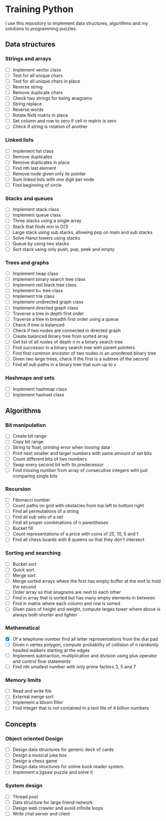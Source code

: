 Training Python
===============

I use this repository to implement data structures, algorithms and my solutions
to programming puzzles.

Data structures
---------------

### Strings and arrays

- [ ] Implement vector class
- [ ] Test for all unique chars
- [ ] Test for all unique chars in place
- [ ] Reverse string
- [ ] Remove duplicate chars
- [ ] Check two strings for being anagrams
- [ ] String replace
- [ ] Reverse words
- [ ] Rotate NxN matrix in place
- [ ] Set column and row to zero if cell in matrix is zero
- [ ] Check if string is rotation of another

### Linked lists

- [ ] Implement list class
- [ ] Remove duplicates
- [ ] Remove duplicates in place
- [ ] Find nth last element
- [ ] Remove node given only its pointer
- [ ] Sum linked lists with one digit per node
- [ ] Find beginning of circle

### Stacks and queues

- [ ] Implement stack class
- [ ] Implement queue class
- [ ] Three stacks using a single array
- [ ] Stack that finds min in O(1)
- [ ] Large stack using sub stacks, allowing pop on main and sub stacks
- [ ] Solve Hanoi towers using stacks
- [ ] Queue by using two stacks
- [ ] Sort stack using only push, pop, peek and empty

### Trees and graphs

- [ ] Implement heap class
- [ ] Implement binary search tree class
- [ ] Implement red black tree class
- [ ] Implement b+ tree class
- [ ] Implement trie class
- [ ] Implement undirected graph class
- [ ] Implement directed graph class
- [ ] Traverse a tree in depth first order
- [ ] Traverse a tree in breadth first order using a queue
- [ ] Check if tree is balanced
- [ ] Check if two nodes are connected in directed graph
- [ ] Create balanced binary tree from sorted array
- [ ] Get list of all nodes of depth n in a binary search tree
- [ ] Find successor in a binary search tree with parent pointers
- [ ] Find first common ancestor of two nodes in an unordered binary tree
- [ ] Given two large trees, check if the first is a subtree of the second
- [ ] Find all sub paths in a binary tree that sum up to x

### Hashmaps and sets

- [ ] Implement hashmap class
- [ ] Implement hashset class

Algorithms
----------

### Bit manipulation

- [ ] Create bit range
- [ ] Copy bit range
- [ ] String to float, printing error when loosing data
- [ ] Print next smaller and larger numbers with same amount of set bits
- [ ] Count different bits of two numbers
- [ ] Swap every second bit with its predecessor
- [ ] Find missing number from array of consecutive integers with just
      comparing single bits

### Recursion

- [ ] Fibonacci number
- [ ] Count paths on grid with obstacles from top left to bottom right
- [ ] Find all permutations of a string
- [ ] Find all sub sets of a set
- [ ] Find all proper combinations of n parentheses
- [ ] Bucket fill
- [ ] Count representations of a price with coins of 25, 10, 5 and 1
- [ ] Find all chess boards with 8 queens so that they don't intersect

### Sorting and searching

- [ ] Bucket sort
- [ ] Quick sort
- [ ] Merge sort
- [ ] Merge sorted arrays where the first has empty buffer at the end to hold
      the second
- [ ] Order array so that anagrams are next to each other
- [ ] Find in array that is sorted but has many empty elements in between
- [ ] Find in matrix where each column and row is sorted
- [ ] Given pairs of height and weight, compute larges tower where above is
      always both shorter and lighter

### Mathematical

- [x] Of a telephone number find all letter representations from the dial pad
- [ ] Given n vertex polygon, compute probability of collision of n randomly
      headed walkers starting at the edges
- [ ] Implement subtraction, multiplication and division using plus operator
      and control flow statements
- [ ] Find nth smallest number with only prime factors 3, 5 and 7

### Memory limits

- [ ] Read and write file
- [ ] External merge sort
- [ ] Implement a bloom filter
- [ ] Find integer that is not contained in a text file of 4 billion numbers

Concepts
--------

### Object oriented Design

- [ ] Design data structures for generic deck of cards
- [ ] Design a musical juke box
- [ ] Design a chess game
- [ ] Design data structures for online book reader system
- [ ] Implement a jigsaw puzzle and solve it

### System design

- [ ] Thread pool
- [ ] Data structure for large friend network
- [ ] Design web crawler and avoid infinite loops
- [ ] Write chat server and client
